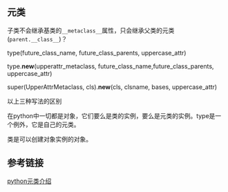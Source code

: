 ﻿## 元类

子类不会继承基类的`__metaclass__`属性，只会继承父类的元类(`parent.__class__`)？

type(future_class_name, future_class_parents, uppercase_attr)

type.__new__(upperattr_metaclass, future_class_name,future_class_parents, uppercase_attr)

super(UpperAttrMetaclass, cls).__new__(cls, clsname, bases, uppercase_attr)

以上三种写法的区别

在python中一切都是对象，它们要么是类的实例，要么是元类的实例。type是一个例外，它是自己的元类。

类是可以创建对象实例的对象。

## 参考链接

[python元类介绍](http://stackoverflow.com/questions/100003/what-is-a-metaclass-in-python)